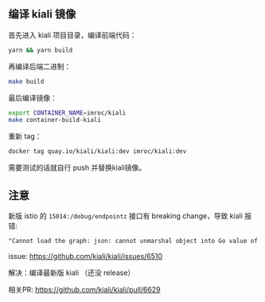 ## 编译 kiali 镜像

首先进入 kiali 项目目录，编译前端代码：

```bash
yarn && yarn build
```

再编译后端二进制：

```bash
make build
```

最后编译镜像：

```bash
export CONTAINER_NAME=imroc/kiali
make container-build-kiali
```

重新 tag：

```bash
docker tag quay.io/kiali/kiali:dev imroc/kiali:dev
```

需要测试的话就自行 push 并替换kiali镜像。

## 注意

新版 istio  的 `15014:/debug/endpointz`  接口有 breaking change，导致 kiali 报错:

```txt
"Cannot load the graph: json: cannot unmarshal object into Go value of type []*kubernetes.RegistryEndpoint"
```

issue: https://github.com/kiali/kiali/issues/6510

解决：编译最新版 kiali （还没 release）

相关PR: https://github.com/kiali/kiali/pull/6629

